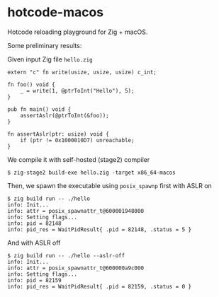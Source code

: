 # hotcode-macos

Hotcode reloading playground for Zig + macOS.

Some preliminary results:

Given input Zig file `hello.zig`

```zig
extern "c" fn write(usize, usize, usize) c_int;

fn foo() void {
    _ = write(1, @ptrToInt("Hello"), 5);
}

pub fn main() void {
    assertAslr(@ptrToInt(&foo));
}

fn assertAslr(ptr: usize) void {
    if (ptr != 0x1000010D7) unreachable;
}
```

We compile it with self-hosted (stage2) compiler

```
$ zig-stage2 build-exe hello.zig -target x86_64-macos
```

Then, we spawn the executable using `posix_spawnp` first with ASLR on

```
$ zig build run -- ./hello
info: Init...
info: attr = posix_spawnattr_t@600001948000
info: Setting flags...
info: pid = 82148
info: pid_res = WaitPidResult{ .pid = 82148, .status = 5 }
```

And with ASLR off

```
$ zig build run -- ./hello --aslr-off
info: Init...
info: attr = posix_spawnattr_t@600000a9c000
info: Setting flags...
info: pid = 82159
info: pid_res = WaitPidResult{ .pid = 82159, .status = 0 }
```
